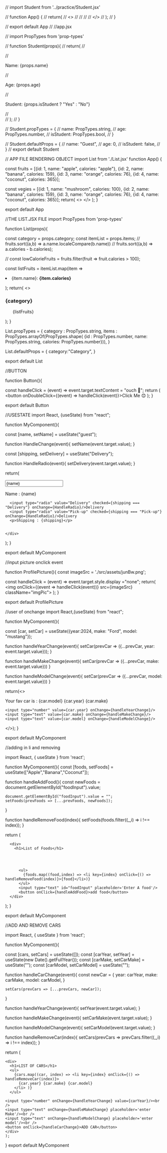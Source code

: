 // import Student from '../practice/Student.jsx'

// function App() {
// return(
// <>
// <Student name="SpongeBob" age={30} isStudent={true}/>
// <Student name="Patrick" age={35} isStudent={false}/>
// <Student />
// </>
// );
// }

// export default App
// //app.jsx

// import PropTypes from 'prop-types'

// function Student(props){
// return(
// <div className="studentDiv">
// <p>Name: {props.name}</p>
// <p>Age: {props.age}</p>
// <p>Student: {props.isStudent ? "Yes" : "No"}</p>
// </div>
// );
// }

// Student.propTypes = {
// name: PropTypes.string,
// age: PropTypes.number,
// isStudent: PropTypes.bool,
// }

// Student.defaultProps = {
// name: "Guest",
// age: 0,
// isStudent: false,
// }
// export default Student

// APP FILE RENDERING OBJECT
import List from './List.jsx'
function App() {

const fruits = [{id: 1, name: "apple", calories: "apple"},
{id: 2, name: "banana", calories: 159},
{id: 3, name: "orange", calories: 76},
{id: 4, name: "coconut", calories: 365}];

const vegies = [{id: 1, name: "mushroom", calories: 100},
{id: 2, name: "banana", calories: 159},
{id: 3, name: "orange", calories: 76},
{id: 4, name: "coconut", calories: 365}];
return(
<>
<List items = {fruits} category="Fruits"></List>
<List items = {vegies} category="Vegies"></List>
</>
);
}

export default App

//THE LIST.JSX FILE
import PropTypes from 'prop-types'

function List(props){

const category = props.category;
const itemList = props.items;
// fruits.sort((a,b) => a.name.localeCompare(b.name))
// fruits.sort((a,b) => a.calories - b.calories);

// const lowCalorieFruits = fruits.filter(fruit => fruit.calories > 100);

const listFruits = itemList.map(item => <li key={item.id}>
{item.name}: <b>{item.calories}</b>

</li>);
return(
<>
<h3>{category}</h3>
<ul>{listFruits}</ul>
</>
); }

List.propTypes = {
category : PropTypes.string,
items : PropTypes.arrayOf(PropTypes.shape( {id : PropTypes.number,
name: PropTypes.string,
calories: PropTypes.number})),
}

List.defaultProps = {
category:"Category",
}

export default List

//BUTTON

function Button(){

const handleClick = (event) => event.target.textContent = "ouch 🤕";
return (
<button onDoubleClick={(event) => handleClick(event)}>Click Me 😊</button>
);
}

export default Button

//USESTATE
import React, {useState} from "react";

function MyComponent(){

const [name, setName] = useState("guest");

function HandleChange(event){
setName(event.target.value);
}

const [shipping, setDelivery] = useState("Delivery");

function HandleRadio(event){
setDelivery(event.target.value);
}

return(

<div>
<input value={name} onChange={HandleChange}/>
<p>Name : {name}</p>

      <input type="radio" value="Delivery" checked={shipping === "Delivery"} onChange={HandleRadio}/>Delivery
      <input type="radio" value="Pick-up" checked={shipping === "Pick-up"} onChange={HandleRadio}/>Delivery
      <p>Shipping : {shipping}</p>


    </div>

);
}

export default MyComponent

//input picture onclick event

function ProfilePicture(){
const imageSrc = './src/assets/junBw.png';

const handleClick = (event) => event.target.style.display ="none";
return(
<img onClick={(event => handleClick(event))} src={imageSrc} className="imgPic"></img>
);
}

export default ProfilePicture

//user of onchange
import React,{useState} from "react";

function MyComponent(){

const [car, setCar] = useState({year:2024,
make: "Ford",
model: "mustang"});

function handleYearChange(event){
setCar(prevCar => ({...prevCar, year: event.target.value}));
}

function handleMakeChange(event){
setCar(prevCar => ({...prevCar, make: event.target.value}))
}

function handleModelChange(event){
setCar(prevCar => ({...prevCar, model: event.target.value}))
}

return(<>

  <div>
    <p>Your fav car is : {car.model} {car.year} {car.make}</p>
  
    <input type="number" value={car.year} onChange={handleYearChange}/>
    <input type="text" value={car.make} onChange={handleMakeChange}/>
    <input type="text" value={car.model} onChange={handleModelChange}/>
  
  
  </div>
 
  </>);
}

export default MyComponent

//adding in li and removing

import React, { useState } from 'react';

function MyComponent(){
const [foods, setFoods] = useState(["Apple","Banana","Coconut"]);

function handleAddFood(){
const newFoods = document.getElementById("foodInput").value;

    document.getElementById("foodInput").value = "";
    setFoods(prevFoods => [...prevFoods, newFoods]);

}

function handleRemoveFood(index){
setFoods(foods.filter((\_,i) => i !== index));
}

return (

      <div>
        <h1>List of Foods</h1>




          <ul>
            {foods.map((food,index) => <li key={index} onClick={() => handleRemoveFood(index)}>{food}</li>)}
          </ul>
          <input type="text" id="foodInput" placeholder='Enter A food'/>
          <button onClick={handleAddFood}>add food</button>
      </div>

);
}

export default MyComponent

//ADD AND REMOVE CARS

import React, { useState } from 'react';

function MyComponent(){

const [cars, setCars] = useState([]);
const [carYear, setYear] = useState(new Date().getFullYear());
const [carMake, setCarMake] = useState("");
const [carModel, setCarModel] = useState("");

function handleCarChange(event){
const newCar = {
year: carYear,
make: carMake,
model: carModel,
}

    setCars(prevCars => [...prevCars, newCar]);

}

function handleYearChange(event){
setYear(event.target.value);
}

function handleMakeChange(event){
setCarMake(event.target.value);
}

function handleModelChange(event){
setCarModel(event.target.value);
}

function handleRemoveCar(index){
setCars(prevCars => prevCars.filter((\_,i) => i !== index));
}

return (

    <div>
      <h1>LIST OF CARS</h1>
      <ul>
        {cars.map((car, index) => <li key={index} onClick={() => handleRemoveCar(index)}>
          {car.year} {car.make} {car.model}
        </li> )}
      </ul>

    <input type="number" onChange={handleYearChange} value={carYear}/><br />
    <input type="text" onChange={handleMakeChange} placeholder='enter Make'/><br />
    <input type="text" onChange={handleModelChange} placeholder='enter model'/><br />
    <button onClick={handleCarChange}>ADD CAR</button>
    </div>
    );

}
export default MyComponent

